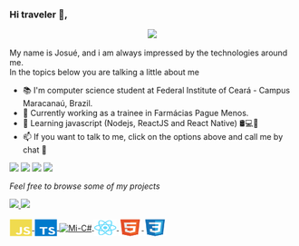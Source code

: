 ### Hi traveler 👋,

<p align= "center">
  <img src = "https://user-images.githubusercontent.com/34459397/101671442-43ca3300-3a33-11eb-8361-a4b480abe3df.gif" width = 250/>
</p>

My name is Josué, and i am always impressed by the technologies around me.<br>
In the topics below you are talking a little about me

- 📚 I'm computer science student at Federal Institute of Ceará - Campus Maracanaú, Brazil.
- 🔭 Currently working as a trainee in Farmácias Pague Menos.
- 🌱 Learning javascript (Nodejs, ReactJS and React Native) 🛢💻📱
- 📫 If you want to talk to me, click on the options above and call me by chat 💬

<div> 
  <a href="https://www.linkedin.com/in/josu%C3%A9-batista-694bba135/" target="_blank"><img src="https://img.shields.io/badge/-LinkedIn-%230077B5?style=for-the-badge&logo=linkedin&logoColor=white" target="_blank"></a>
  <a href="https://www.instagram.com/josuebmota/" target="_blank"><img src="https://img.shields.io/badge/-Instagram-%23E4405F?style=for-the-badge&logo=instagram&logoColor=white" target="_blank"></a>
  <a href = "https://www.youtube.com/channel/UCwcYuY-6ItRrRUQPQUEZKFQ?"><img src="https://img.shields.io/badge/YouTube-FF0000?style=for-the-badge&logo=youtube&logoColor=white" target="_blank"></a>
  <a href = "mailto:josuebatistam1@gmail.com"><img src="https://img.shields.io/badge/-Gmail-%23333?style=for-the-badge&logo=gmail&logoColor=white" target="_blank"></a> 
</div>

 *Feel free to browse some of my projects*

<div>
  <a href="https://github.com/josuebmota">
  <img height="166em" src="https://github-readme-stats.vercel.app/api?username=josuebmota&show_icons=true&theme=dracula&include_all_commits=true&count_private=true"/>
  <img height="166em" src="https://github-readme-stats.vercel.app/api/top-langs/?username=josuebmota&layout=compact&langs_count=16&theme=dracula"/>
</div>
<div style="display: inline_block"><br>
  <img align="center" alt="Mi-Js" height="30" width="40" src="https://raw.githubusercontent.com/devicons/devicon/master/icons/javascript/javascript-plain.svg">
  <img align="center" alt="Mi-Ts" height="30" width="40" src="https://raw.githubusercontent.com/devicons/devicon/master/icons/typescript/typescript-plain.svg">
  <img align="center" alt="Mi-C#" height="30" width="40" src="https://raw.githubusercontent.com/jmnote/z-icons/master/svg/csharp.svg">
  <img align="center" alt="Mi-React" height="30" width="40" src="https://raw.githubusercontent.com/devicons/devicon/master/icons/react/react-original.svg">
  <img align="center" alt="Mi-HTML" height="30" width="40" src="https://raw.githubusercontent.com/devicons/devicon/master/icons/html5/html5-original.svg">
  <img align="center" alt="Mi-CSS" height="30" width="40" src="https://raw.githubusercontent.com/devicons/devicon/master/icons/css3/css3-original.svg">
</div>
  
